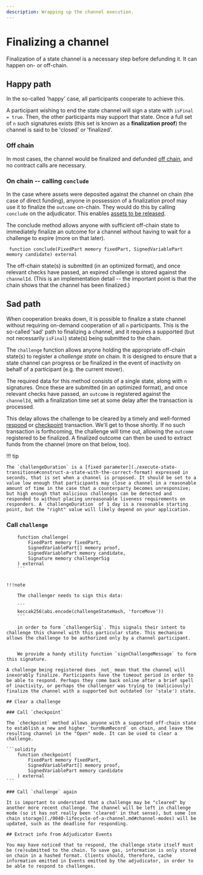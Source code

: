 ```yaml
---
description: Wrapping up the channel execution.
---
```


# Finalizing a channel

Finalization of a state channel is a necessary step before defunding it. It can happen on- or off-chain.

## Happy path

In the so-called 'happy' case, all participants cooperate to achieve this.

A participant wishing to end the state channel will sign a state with `isFinal = true`. Then, the other participants may support that state. Once a full set of `n` such signatures exists (this set is known as a **finalization proof**) the channel is said to be 'closed' or 'finalized'.

### Off chain

In most cases, the channel would be finalized and defunded [off chain](./0060-funding-a-channel.md#fund-from-an-existing-channel), and no contract calls are necessary.

### On chain -- calling `conclude`

In the case where assets were deposited against the channel on chain (the case of direct funding), anyone in possession of a finalization proof may use it to finalize the `outcome` on-chain. They would do this by calling `conclude` on the adjudicator. This enables [assets to be released](./release-assets).

The conclude method allows anyone with sufficient off-chain state to immediately finalize an outcome for a channel without having to wait for a challenge to expire (more on that later).

```solidity
 function conclude(FixedPart memory fixedPart, SignedVariablePart memory candidate) external
```

The off-chain state(s) is submitted (in an optimized format), and once relevant checks have passed, an expired challenge is stored against the `channelId`. (This is an implementation detail -- the important point is that the chain shows that the channel has been finalized.)

## Sad path

When cooperation breaks down, it is possible to finalize a state channel without requiring on-demand cooperation of all `n` participants. This is the so-called 'sad' path to finalizing a channel, and it requires a supported (but not necessarily `isFinal`) state(s) being submitted to the chain.

The `challenge` function allows anyone holding the appropriate off-chain state(s) to register a _challenge state_ on chain. It is designed to ensure that a state channel can progress or be finalized in the event of inactivity on behalf of a participant (e.g. the current mover).

The required data for this method consists of a single state, along with `n` signatures. Once these are submitted (in an optimized format), and once relevant checks have passed, an `outcome` is registered against the `channelId`, with a finalization time set at some delay after the transaction is processed.

This delay allows the challenge to be cleared by a timely and well-formed [respond](./clear-a-challenge#call-respond) or [checkpoint](./clear-a-challenge#call-checkpoint) transaction. We'll get to those shortly. If no such transaction is forthcoming, the challenge will time out, allowing the `outcome` registered to be finalized. A finalized outcome can then be used to extract funds from the channel (more on that below, too).

!!! tip

    The `challengeDuration` is a [fixed parameter](./execute-state-transitions#construct-a-state-with-the-correct-format) expressed in seconds, that is set when a channel is proposed. It should be set to a value low enough that participants may close a channel in a reasonable amount of time in the case that a counterparty becomes unresponsive; but high enough that malicious challenges can be detected and responded to without placing unreasonable liveness requirements on responders. A `challengeDuration` of 1 day is a reasonable starting point, but the "right" value will likely depend on your application.

### Call `challenge`

````solidity
    function challenge(
        FixedPart memory fixedPart,
        SignedVariablePart[] memory proof,
        SignedVariablePart memory candidate,
        Signature memory challengerSig
    ) external
    ```


!!!note

    The challenger needs to sign this data:

    ```
    keccak256(abi.encode(challengeStateHash, 'forceMove'))
    ```

    in order to form `challengerSig`. This signals their intent to challenge this channel with this particular state. This mechanism allows the challenge to be authorized only by a channel participant.


    We provide a handy utility function `signChallengeMessage` to form this signature.

A challenge being registered does _not_ mean that the channel will inexorably finalize. Participants have the timeout period in order to be able to respond. Perhaps they come back online after a brief spell of inactivity, or perhaps the challenger was trying to (maliciously) finalize the channel with a supported but outdated (or 'stale') state.

## Clear a challenge

### Call `checkpoint`

The `checkpoint` method allows anyone with a supported off-chain state to establish a new and higher `turnNumRecord` on chain, and leave the resulting channel in the "Open" mode. It can be used to clear a challenge.

```solidity
    function checkpoint(
        FixedPart memory fixedPart,
        SignedVariablePart[] memory proof,
        SignedVariablePart memory candidate
    ) external
```

### Call `challenge` again

It is important to understand that a challenge may be "cleared" by another more recent challenge. The channel will be left in challenge mode (so it has not really been 'cleared' in that sense), but some [on chain storage](./0040-lifecycle-of-a-channel.md#channel-modes) will be updated, such as the deadline for responding.

## Extract info from Adjudicator Events

You may have noticed that to respond, the challenge state itself must be (re)submitted to the chain. To save gas, information is only stored on chain in a hashed format. Clients should, therefore, cache information emitted in Events emitted by the adjudicator, in order to be able to respond to challenges.
````
